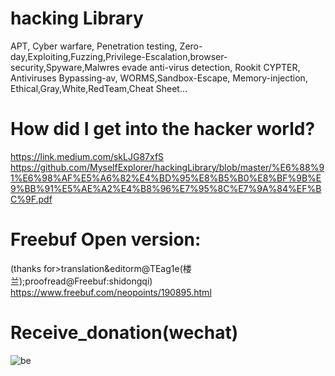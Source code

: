 # hacking Library
‪‪‪APT,‬ ‪Cyber warfare,‬ ‪Penetration testing,‬ ‪Zero-day,Exploiting,‬Fuzzing,Privilege-Escalation,browser-security‪,Spyware,Malwres evade anti-virus detection,‬ ‪Rookit CYPTER,‬ ‪Antiviruses Bypassing-av,‬ ‪WORMS,Sandbox-Escape,‬ ‪Memory-injection,‬ ‪Ethical,Gray,White,RedTeam,Cheat Sheet‬...

# How did I get into the hacker world?
https://link.medium.com/skLJG87xfS
https://github.com/MyselfExplorer/hackingLibrary/blob/master/%E6%88%91%E6%98%AF%E5%A6%82%E4%BD%95%E8%B5%B0%E8%BF%9B%E9%BB%91%E5%AE%A2%E4%B8%96%E7%95%8C%E7%9A%84%EF%BC%9F.pdf

# Freebuf Open version:
(thanks for>translation&editorm@TEag1e(楼兰);proofread@Freebuf:shidongqi)
https://www.freebuf.com/neopoints/190895.html

# Receive_donation(wechat)
![be](https://github.com/MyselfExplorer/hackingLibrary/blob/master/receive%20donation(wechat).png)
